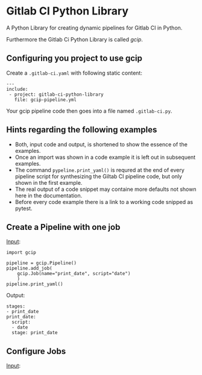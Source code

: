 # Gitlab CI Python Library

A Python Library for creating dynamic pipelines for Gitlab CI in Python.

Furthermore the Gitlab Ci Python Library is called _gcip_.

## Configuring you project to use gcip

Create a `.gitlab-ci.yaml` with following static content:

```
---
include:
 - project: gitlab-ci-python-library
   file: gcip-pipeline.yml
```

Your gcip pipeline code then goes into a file named `.gitlab-ci.py`.

## Hints regarding the following examples

* Both, input code and output, is shortened to show the essence of the examples.
* Once an import was shown in a code example it is left out in subsequent examples.
* The command `pypeline.print_yaml()` is requred at the end of every pipeline script for
  synthesizing the Giltab CI pipeline code, but only shown in the first example.
* The real output of a code snippet may containe more defaults not shown here in the documentation.
* Before every code example there is a link to a working code snipped as pytest.

## Create a Pipeline with one job

[Input](./tests/unit/readme-pipe-with-one-job.py):

```
import gcip

pipeline = gcip.Pipeline()
pipeline.add_job(
    gcip.Job(name="print_date", script="date")
    )
pipeline.print_yaml()
```

Output:

```
stages:
- print_date
print_date:
  script:
  - date
  stage: print_date
```

## Configure Jobs

[Input](./tests/unit/readme-configure-jobs.py):
